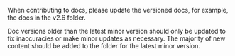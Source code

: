 When contributing to docs, please update the versioned docs, for example, the docs in the v2.6 folder.

Doc versions older than the latest minor version should only be updated to fix inaccuracies or make minor updates as necessary. The majority of new content should be added to the folder for the latest minor version.